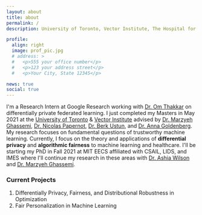 ```yaml
---
layout: about
title: about
permalink: /
description: University of Toronto, Vector Institute, The Hospital for Sick Children

profile:
  align: right
  image: prof_pic.jpg
  # address: >
  #   <p>555 your office number</p>
  #   <p>123 your address street</p>
  #   <p>Your City, State 12345</p>

news: true
social: true
---
```

I'm a Research Intern at Google Research working with [Dr. Om Thakkar](http://www.omthakkar.com/) on differentially private federated learning. I just completed my Masters in May 2021 at the [University of Toronto](https://web.cs.toronto.edu/) & [Vector Institute](https://vectorinstitute.ai/) advised by [Dr. Marzyeh Ghassemi](http://www.marzyehghassemi.com/), [Dr. Nicolas Papernot](https://www.papernot.fr/), [Dr. Berk Ustun](https://www.berkustun.com/), and [Dr. Anna Goldenberg](http://goldenberglab.ca/). My research focuses on fundamental questions of trustworthy machine learning. Currently, I focus on the theory and applications of **differential privacy** and **algorithmic fairness** to machine learning and healthcare. I'll be starting my PhD in Fall 2021 at MIT EECS affiliated with CSAIL, LIDS, and IMES where I'll continue my research in these areas with [Dr. Ashia Wilson](https://www.ashiawilson.com/) and [Dr. Marzyeh Ghassemi](http://www.marzyehghassemi.com/).

### Current Projects
1. Differentially Privacy, Fairness, and Distributional Robustness in Optimization
2. Fair Personalization in Machine Learning
<!-- You can read more about my research agenda and the broad questions I'm interested in [here](FILL IN). -->

<!-- Link to your social media connections, too. This theme is set up to use [Font Awesome icons](http://fortawesome.github.io/Font-Awesome/){:target="\_blank"} and [Academicons](https://jpswalsh.github.io/academicons/){:target="\_blank"}, like the ones below. Add your Facebook, Twitter, LinkedIn, Google Scholar, or just disable all of them. -->

